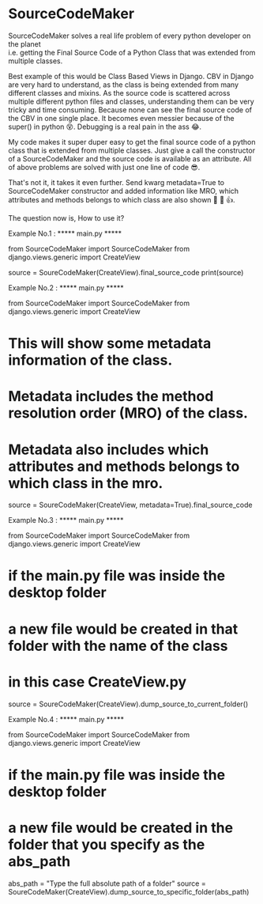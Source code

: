 # SourceCodeMaker
SourceCodeMaker solves a real life problem of every python developer on the planet <br>
i.e. getting the Final Source Code of a Python Class that was extended from multiple classes. 

Best example of this would be Class Based Views in Django. CBV in Django are very hard to understand, as the class is being extended from many different classes and mixins. 
As the source code is scattered across multiple different python files and classes, understanding them can be very tricky 
and time consuming. Because none can see the final source code of the CBV in one single place. 
It becomes even messier because of the super() in python :dizzy_face:. Debugging is a real pain in the ass :joy:.

My code makes it super duper easy to get the final source code of a python class that is extended from multiple classes.
Just give a call the constructor of a SourceCodeMaker and the source code is available as an attribute. 
All of above problems are solved with just one line of code 😎.

That's not it, it takes it even further. Send kwarg metadata=True to SourceCodeMaker constructor and added information like MRO, which attributes and methods belongs to which class are also shown :metal: :clap: :+1:.


The question now is, How to use it?

Example No.1 :
***** main.py *****

from SourceCodeMaker import SourceCodeMaker
from django.views.generic import CreateView


source = SoureCodeMaker(CreateView).final_source_code
print(source)



Example No.2 :
***** main.py *****

from SourceCodeMaker import SourceCodeMaker
from django.views.generic import CreateView


# This will show some metadata information of the class.
# Metadata includes the method resolution order (MRO) of the class.
# Metadata also includes which attributes and methods belongs to which class in the mro.
source = SoureCodeMaker(CreateView, metadata=True).final_source_code



Example No.3 :
***** main.py *****

from SourceCodeMaker import SourceCodeMaker
from django.views.generic import CreateView

# if the main.py file was inside the desktop folder
# a new file would be created in that folder with the name of the class
# in this case CreateView.py
source = SoureCodeMaker(CreateView).dump_source_to_current_folder()



Example No.4 :
***** main.py *****

from SourceCodeMaker import SourceCodeMaker
from django.views.generic import CreateView

# if the main.py file was inside the desktop folder
# a new file would be created in the folder that you specify as the abs_path 

abs_path = "Type the full absolute path of a folder"
source = SoureCodeMaker(CreateView).dump_source_to_specific_folder(abs_path)

